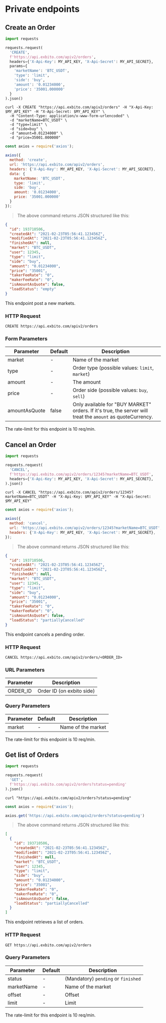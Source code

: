 # Private endpoints

## Create an Order

```python
import requests

requests.request(
  'CREATE',
  f'https://api.exbito.com/apiv2/orders',
  headers={'X-Api-Key': MY_API_KEY, 'X-Api-Secret': MY_API_SECRET},
  params={
    'marketName': 'BTC_USDT',
    'type': 'limit',
    'side': 'buy',
    'amount': '0.01234000',
    'price': '35001.000000'
  }
).json()
```

```shell
curl -X CREATE "https://api.exbito.com/apiv2/orders" -H "X-Api-Key: $MY_API_KEY" -H "X-Api-Secret: $MY_API_KEY" \
  -H "Content-Type: application/x-www-form-urlencoded" \
  -d "marketName=BTC_USDT" \
  -d "type=limit" \
  -d "side=buy" \
  -d "amount=0.01234000" \
  -d "price=35001.000000"

```

```javascript
const axios = require('axios');

axios({
  method: 'create',
  url: 'https://api.exbito.com/apiv2/orders',
  headers: {'X-Api-Key': MY_API_KEY, 'X-Api-Secret': MY_API_SECRET},
  data: {
    marketName: 'BTC_USDT',
    type: 'limit',
    side: 'buy',
    amount: '0.01234000',
    price: '35001.000000'
  }
});
```

> The above command returns JSON structured like this:

```json
{
  "id": 193710506,
  "createdAt": "2021-02-23T05:56:41.123456Z",
  "modifiedAt": "2021-02-23T05:56:41.123456Z",
  "finishedAt": null,
  "market": "BTC_USDT",
  "user": 12345,
  "type": "limit",
  "side": "buy",
  "amount": "0.01234000",
  "price": "35001",
  "takerFeeRate": "0",
  "makerFeeRate": "0",
  "isAmountAsQuote": false,
  "loadStatus": "empty"
}
```

This endpoint post a new markets.

### HTTP Request

`CREATE https://api.exbito.com/apiv2/orders`

### Form Parameters

Parameter | Default | Description
--------- | ------- | -----------
market | - | Name of the market
type | - | Order type (possible values: `limit`, `market`)
amount | - | The amount
price | - | Order side (possible values: `buy`, `sell`)
amountAsQuote | false | Only available for "BUY MARKET" orders. If it's true, the server will treat the `amount` as quoteCurrency.

<aside class="notice">
The rate-limit for this endpoint is 10 req/min.
</aside>

## Cancel an Order

```python
import requests

requests.request(
  'CANCEL',
  f'https://api.exbito.com/apiv2/orders/12345?marketName=BTC_USDT',
  headers={'X-Api-Key': MY_API_KEY, 'X-Api-Secret': MY_API_SECRET},
).json()
```

```shell
curl -X CANCEL "https://api.exbito.com/apiv2/orders/12345?marketName=BTC_USDT" -H "X-Api-Key: $MY_API_KEY" -H "X-Api-Secret: $MY_API_KEY"

```

```javascript
const axios = require('axios');

axios({
  method: 'cancel',
  url: 'https://api.exbito.com/apiv2/orders/12345?marketName=BTC_USDT',
  headers: {'X-Api-Key': MY_API_KEY, 'X-Api-Secret': MY_API_SECRET},
});
```

> The above command returns JSON structured like this:

```json
{
  "id": 193710506,
  "createdAt": "2021-02-23T05:56:41.123456Z",
  "modifiedAt": "2021-02-23T05:56:41.123456Z",
  "finishedAt": null,
  "market": "BTC_USDT",
  "user": 12345,
  "type": "limit",
  "side": "buy",
  "amount": "0.01234000",
  "price": "35001",
  "takerFeeRate": "0",
  "makerFeeRate": "0",
  "isAmountAsQuote": false,
  "loadStatus": "partiallyCancelled"
}
```

This endpoint cancels a pending order.

### HTTP Request

`CANCEL https://api.exbito.com/apiv2/orders/<ORDER_ID>`

### URL Parameters

Parameter | Description
--------- | -----------
ORDER_ID | Order ID (on exbito side)

### Query Parameters

Parameter | Default | Description
--------- | ------- | -----------
market | - | Name of the market

<aside class="notice">
The rate-limit for this endpoint is 10 req/min.
</aside>

## Get list of Orders

```python
import requests

requests.request(
  'GET',
  f'https://api.exbito.com/apiv2/orders?status=pending'
).json()
```

```shell
curl "https://api.exbito.com/apiv2/orders?status=pending"
```

```javascript
const axios = require('axios');

axios.get('https://api.exbito.com/apiv2/orders?status=pending')
```

> The above command returns JSON structured like this:

```json
[
  {
    "id": 193710506,
    "createdAt": "2021-02-23T05:56:41.123456Z",
    "modifiedAt": "2021-02-23T05:56:41.123456Z",
    "finishedAt": null,
    "market": "BTC_USDT",
    "user": 12345,
    "type": "limit",
    "side": "buy",
    "amount": "0.01234000",
    "price": "35001",
    "takerFeeRate": "0",
    "makerFeeRate": "0",
    "isAmountAsQuote": false,
    "loadStatus": "partiallyCancelled"
  }
]
```

This endpoint retrieves a list of orders.

### HTTP Request

`GET https://api.exbito.com/apiv2/orders`

### Query Parameters

Parameter | Default | Description
--------- | ------- | -----------
status | - | (Mandatory) `pending` or `finished`
marketName | - | Name of the market
offset | - | Offset
limit | - | Limit

<aside class="notice">
The rate-limit for this endpoint is 10 req/min.
</aside>
